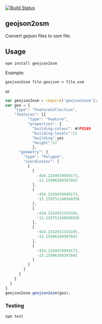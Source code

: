 [![Build Status](https://travis-ci.org/Rub21/geojson2osm.svg?branch=master)](https://magnum.travis-ci.com/Rub21/geojson2osm)

## geojson2osm

Convert gejson files to osm file.

## Usage
	
	npm install geojson2osm

Example:

```
geojson2osm file.geojson > file.osm

```

or


```js
var geojson2osm = require('geojson2osm');
var geo = {
    "type": "FeatureCollection",
    "features": [{
          "type": "Feature",
          "properties": {
            "building:colour": #9F8169
			"building:levels":21
			"building":yes
			"height":57
			},
      "geometry": {
        "type": "Polygon",
        "coordinates": [
          [
            [
              -434.2249470949173,
              -13.15996269397843
            ],
            [
              -434.2249470949173,
              -13.159751140560356
            ],
            [
              -434.2242631316185,
              -13.159751140560356
            ],
            [
              -434.2242631316185,
              -13.15996269397843
            ],
            [
              -434.2249470949173,
              -13.15996269397843
            ]
          ]
        ]
      }
    }
  ]
}
geojson2osm.geojson2osm(geo);
```

### Testing

```
npm test

```
